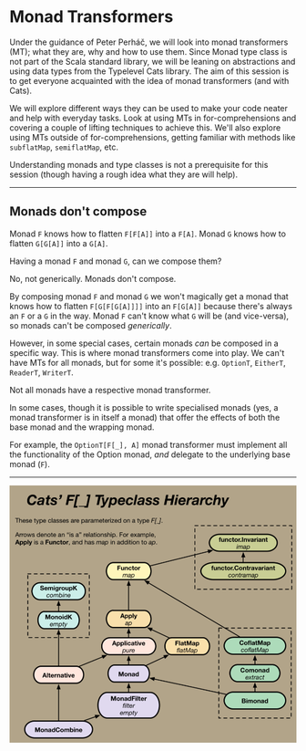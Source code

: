 # Monad Transformers

Under the guidance of Peter Perháč, we will look into monad transformers (MT); what they are, why and how to use them. Since Monad type class is not part of the Scala standard library, we will be leaning on abstractions and using data types from the Typelevel Cats library. The aim of this session is to get everyone acquainted with the idea of monad transformers (and with Cats).

We will explore different ways they can be used to make your code neater and help with everyday tasks. Look at using MTs in for-comprehensions and covering a couple of lifting techniques to achieve this. We'll also explore using MTs outside of for-comprehensions, getting familiar with methods like `subflatMap`, `semiflatMap`, etc.

Understanding monads and type classes is not a prerequisite for this session (though having a rough idea what they are will help).


-----

## Monads don't compose

Monad `F` knows how to flatten `F[F[A]]` into a `F[A]`.
Monad `G` knows how to flatten `G[G[A]]` into a `G[A]`.

Having a monad `F` and monad `G`, can we compose them?

No, not generically. Monads don't compose.

By composing monad `F` and monad `G` we won't magically get a monad that knows how to flatten `F[G[F[G[A]]]]` into an `F[G[A]]` because there's always an `F` or a `G` in the way. Monad `F` can't know what `G` will be (and vice-versa), so monads can't be composed _generically_.

However, in some special cases, certain monads _can_ be composed in a specific way. This is where monad transformers come into play. We can't have MTs for all monads, but for some it's possible: e.g. `OptionT`, `EitherT`, `ReaderT`, `WriterT`.

Not all monads have a respective monad transformer.

In some cases, though it is possible to write specialised monads (yes, a monad transformer is in itself a monad) that offer the effects of both the base monad and the wrapping monad.

For example, the `OptionT[F[_], A]` monad transformer must implement all the functionality of the Option monad, _and_ delegate to the underlying base monad (`F`).

------

![cats-typeclass-hierarchy](res/cats-typeclass-hierarchy.png)
